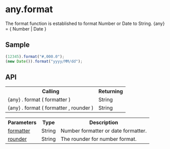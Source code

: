 <H1>any.format</H1>

The format function is established to format Number or Date to String.
{any} = { Number | Date }

<h2>Sample</h2>

```javascript
(12345).format("#,000.0");
(new Date()).format("yyyy/MM/dd");
```

<h2>API</h2>

<table>
<tr><th>Calling</th><th>Returning</th></tr>
<tr><td>{any} . format ( formatter )</td><td>String</td></tr>
<tr><td>{any} . format ( formatter , rounder )</td><td>String</td></tr>
</table>

<table>
<tr><th>Parameters</th><th>Type</th><th>Description</th></tr>
<tr><td><a href="formatter&rounder.md">formatter</a></td><td>String</td><td>Number formatter or date formatter.</td></tr>
<tr><td><a href="formatter&rounder.md">rounder</a></td><td>String</td><td>The rounder for number format.</td></tr>
</table>

